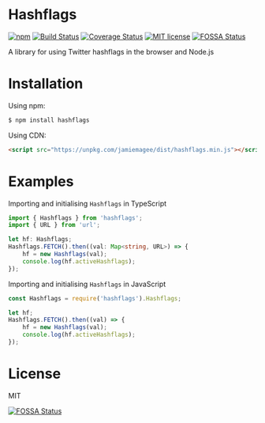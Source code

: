 # Hashflags

[![npm](https://img.shields.io/npm/v/hashflags.svg)](https://www.npmjs.com/package/hashflags)
[![Build Status](https://travis-ci.org/JamieMagee/hashflags-node.svg?branch=master)](https://travis-ci.org/JamieMagee/hashflags-node)
[![Coverage Status](https://coveralls.io/repos/github/JamieMagee/hashflags-node/badge.svg?branch=master)](https://coveralls.io/github/JamieMagee/hashflags-node?branch=master)
[![MIT license](http://img.shields.io/badge/license-MIT-blue.svg)](http://opensource.org/licenses/MIT)
[![FOSSA Status](https://app.fossa.io/api/projects/git%2Bgithub.com%2FJamieMagee%2Fhashflags-node.svg?type=shield)](https://app.fossa.io/projects/git%2Bgithub.com%2FJamieMagee%2Fhashflags-node?ref=badge_shield)

A library for using Twitter hashflags in the browser and Node.js

# Installation

Using npm:

```sh
$ npm install hashflags
```

Using CDN:

```HTML
<script src="https://unpkg.com/jamiemagee/dist/hashflags.min.js"></script>
```

# Examples

Importing and initialising `Hashflags` in TypeScript

```ts
import { Hashflags } from 'hashflags';
import { URL } from 'url';

let hf: Hashflags;
Hashflags.FETCH().then((val: Map<string, URL>) => {
    hf = new Hashflags(val);
    console.log(hf.activeHashflags);
});
```

Importing and initialising `Hashflags` in JavaScript

```js
const Hashflags = require('hashflags').Hashflags;

let hf;
Hashflags.FETCH().then((val) => {
    hf = new Hashflags(val);
    console.log(hf.activeHashflags);
});
```

# License

MIT

[![FOSSA Status](https://app.fossa.io/api/projects/git%2Bgithub.com%2FJamieMagee%2Fhashflags-node.svg?type=large)](https://app.fossa.io/projects/git%2Bgithub.com%2FJamieMagee%2Fhashflags-node?ref=badge_large)